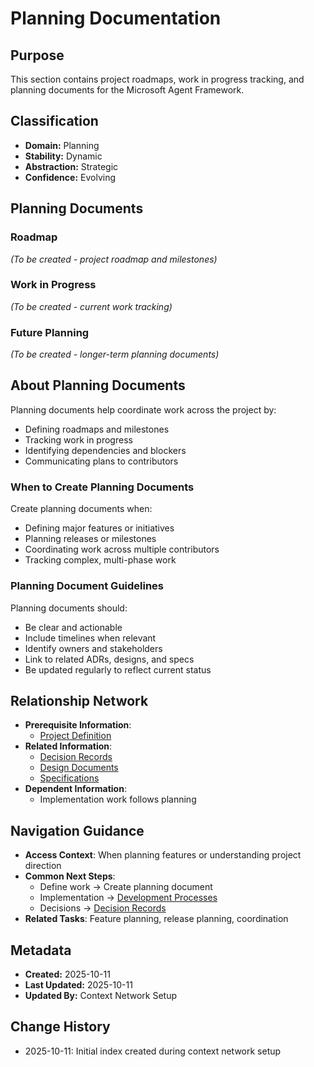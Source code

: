 # Planning Documentation

## Purpose
This section contains project roadmaps, work in progress tracking, and planning documents for the Microsoft Agent Framework.

## Classification
- **Domain:** Planning
- **Stability:** Dynamic
- **Abstraction:** Strategic
- **Confidence:** Evolving

## Planning Documents

### Roadmap
*(To be created - project roadmap and milestones)*

### Work in Progress
*(To be created - current work tracking)*

### Future Planning
*(To be created - longer-term planning documents)*

## About Planning Documents

Planning documents help coordinate work across the project by:
- Defining roadmaps and milestones
- Tracking work in progress
- Identifying dependencies and blockers
- Communicating plans to contributors

### When to Create Planning Documents

Create planning documents when:
- Defining major features or initiatives
- Planning releases or milestones
- Coordinating work across multiple contributors
- Tracking complex, multi-phase work

### Planning Document Guidelines

Planning documents should:
- Be clear and actionable
- Include timelines when relevant
- Identify owners and stakeholders
- Link to related ADRs, designs, and specs
- Be updated regularly to reflect current status

## Relationship Network
- **Prerequisite Information**:
  - [Project Definition](../foundation/project_definition.md)
- **Related Information**:
  - [Decision Records](../decisions/index.md)
  - [Design Documents](../design/index.md)
  - [Specifications](../specs/index.md)
- **Dependent Information**:
  - Implementation work follows planning

## Navigation Guidance
- **Access Context**: When planning features or understanding project direction
- **Common Next Steps**:
  - Define work → Create planning document
  - Implementation → [Development Processes](../processes/development.md)
  - Decisions → [Decision Records](../decisions/index.md)
- **Related Tasks**: Feature planning, release planning, coordination

## Metadata
- **Created:** 2025-10-11
- **Last Updated:** 2025-10-11
- **Updated By:** Context Network Setup

## Change History
- 2025-10-11: Initial index created during context network setup
